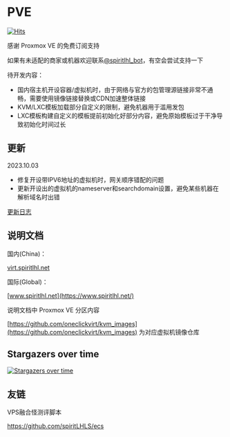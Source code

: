 # PVE

[![Hits](https://hits.seeyoufarm.com/api/count/incr/badge.svg?url=https%3A%2F%2Fgithub.com%2FspiritLHLS%2Fpve&count_bg=%2379C83D&title_bg=%23555555&icon=&icon_color=%23E7E7E7&title=hits&edge_flat=false)](https://hits.seeyoufarm.com)

感谢 Proxmox VE 的免费订阅支持

如果有未适配的商家或机器欢迎联系[@spiritlhl_bot](https://t.me/spiritlhl_bot)，有空会尝试支持一下

待开发内容：

- 国内宿主机开设容器/虚拟机时，由于网络与官方的包管理源链接非常不通畅，需要使用镜像链接替换或CDN加速整体链接
- KVM/LXC模板加载部分自定义的限制，避免机器用于滥用发包
- LXC模板构建自定义的模板提前初始化好部分内容，避免原始模板过于干净导致初始化时间过长

## 更新

2023.10.03

- 修复开设带IPV6地址的虚拟机时，网关顺序错配的问题
- 更新开设出的虚拟机的nameserver和searchdomain设置，避免某些机器在解析域名时出错

[更新日志](CHANGELOG.md)

## 说明文档

国内(China)：

[virt.spiritlhl.net](https://virt.spiritlhl.net/)

国际(Global)：

[www.spiritlhl.net](https://www.spiritlhl.net/)

说明文档中 Proxmox VE 分区内容

[https://github.com/oneclickvirt/kvm_images](https://github.com/oneclickvirt/kvm_images) 为对应虚拟机镜像仓库

## Stargazers over time

[![Stargazers over time](https://starchart.cc/spiritLHLS/pve.svg)](https://starchart.cc/spiritLHLS/pve)

## 友链

VPS融合怪测评脚本

https://github.com/spiritLHLS/ecs
